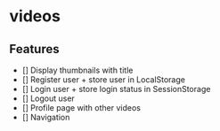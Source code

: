 # videos

## Features 

* [] Display thumbnails with title
* [] Register user + store user in LocalStorage
* [] Login user + store login status in SessionStorage
* [] Logout user
* [] Profile page with other videos
* [] Navigation
